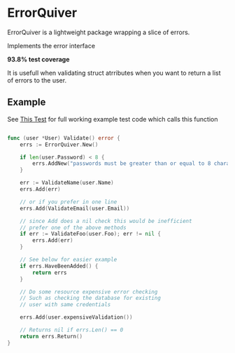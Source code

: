 # ErrorQuiver

ErrorQuiver is a lightweight package wrapping a slice of errors.

Implements the error interface

**93.8% test coverage**

It is usefull when validating struct atrributes when you want to return a list of errors to the user.
## Example 
See [This Test](https://github.com/hunter-r-christopher/ErrorQuiver/blob/master/Example_test.go) for full working example test code which calls this function
```go

func (user *User) Validate() error {
	errs := ErrorQuiver.New()

	if len(user.Password) < 8 {
		errs.AddNew("passwords must be greater than or equal to 8 characters long")
	}

	err := ValidateName(user.Name)
	errs.Add(err)

	// or if you prefer in one line
	errs.Add(ValidateEmail(user.Email))

	// since Add does a nil check this would be inefficient
	// prefer one of the above methods
	if err := ValidateFoo(user.Foo); err != nil {
		errs.Add(err)
	}

	// See below for easier example
	if errs.HaveBeenAdded() {
		return errs
	}

	// Do some resource expensive error checking
	// Such as checking the database for existing
	// user with same credentials

	errs.Add(user.expensiveValidation())

	// Returns nil if errs.Len() == 0
	return errs.Return()
}
```
